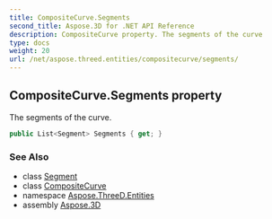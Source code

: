 ```yaml
---
title: CompositeCurve.Segments
second_title: Aspose.3D for .NET API Reference
description: CompositeCurve property. The segments of the curve
type: docs
weight: 20
url: /net/aspose.threed.entities/compositecurve/segments/
---
```

## CompositeCurve.Segments property

The segments of the curve.

```csharp
public List<Segment> Segments { get; }
```

### See Also

* class [Segment](../../compositecurve.segment/)
* class [CompositeCurve](../)
* namespace [Aspose.ThreeD.Entities](../../compositecurve/)
* assembly [Aspose.3D](../../../)


